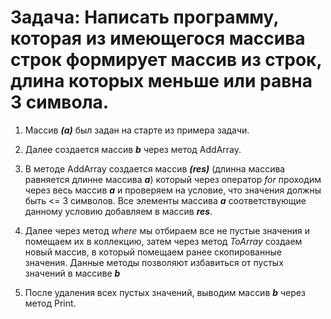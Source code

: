 # Задача: Написать программу, которая из имеющегося массива строк формирует массив из строк, длина которых меньше или равна 3 символа.

1) Массив ***(а)*** был задан на старте из примера задачи.

2) Далее создается массив ***b*** через метод AddArray.

3) В методе AddArray создается массив ***(res)*** (длинна массива равняется длинне массива ***а***) который через оператор *for* проходим через весь массив ***а*** и проверяем на условие, что значения должны быть <= 3 символов. Все элементы массива ***а*** соответствующие данному условию добавляем в массив ***res***.
4) Далее через метод *where* мы отбираем все не пустые значения и помещаем их в коллекцию, затем через метод *ToArray* создаем новый массив, в который помещаем ранее скопированные значения. Данные методы позволяют избавиться от пустых значений в массиве ***b***

5) После удаления всех пустых значений, выводим массив ***b*** через метод Print.   